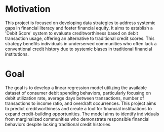 # Motivation

This project is focused on developing data strategies to address systemic gaps in financial literacy and foster financial equity. It aims to establish a 'Debit Score' system to evaluate creditworthiness based on debit transaction usage, offering an alternative to traditional credit scores. This strategy benefits individuals in underserved communities who often lack a conventional credit history due to systemic biases in traditional financial institutions. 

# Goal

The goal is to develop a linear regression model utilizing the available dataset of consumer debit spending behaviors, particularly focusing on debit utilization rate, average days between transactions, number of transactions to income ratio, and overdraft occurrences. This project aims to predict creditworthiness and create a tool for financial instituations to expand credit-building opportunities. The model aims to identify individuals from marginalized communities who demonstrate responsible financial behaviors despite lacking traditional credit histories.
